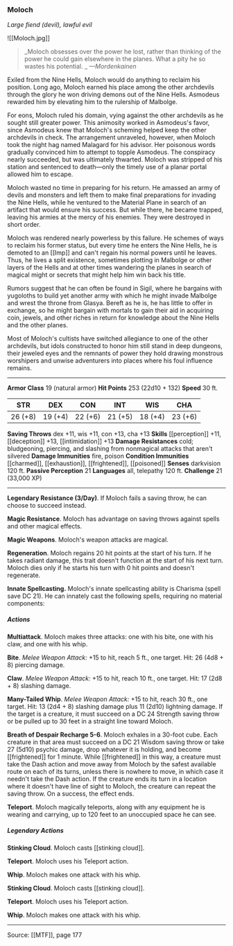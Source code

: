 ### Moloch
_Large fiend (devil), lawful evil_

![[Moloch.jpg]]

> _Moloch obsesses over the power he lost, rather than thinking of the power he could gain elsewhere in the planes. What a pity he so wastes his potential.
_
> _—Mordenkainen_

Exiled from the Nine Hells, Moloch would do anything to reclaim his position. Long ago, Moloch earned his place among the other archdevils through the glory he won driving demons out of the Nine Hells. Asmodeus rewarded him by elevating him to the rulership of Malbolge.

For eons, Moloch ruled his domain, vying against the other archdevils as he sought still greater power. This animosity worked in Asmodeus's favor, since Asmodeus knew that Moloch's scheming helped keep the other archdevils in check. The arrangement unraveled, however, when Moloch took the night hag named Malagard for his advisor. Her poisonous words gradually convinced him to attempt to topple Asmodeus. The conspiracy nearly succeeded, but was ultimately thwarted. Moloch was stripped of his station and sentenced to death—only the timely use of a planar portal allowed him to escape.

Moloch wasted no time in preparing for his return. He amassed an army of devils and monsters and left them to make final preparations for invading the Nine Hells, while he ventured to the Material Plane in search of an artifact that would ensure his success. But while there, he became trapped, leaving his armies at the mercy of his enemies. They were destroyed in short order.

Moloch was rendered nearly powerless by this failure. He schemes of ways to reclaim his former status, but every time he enters the Nine Hells, he is demoted to an [[Imp]] and can't regain his normal powers until he leaves. Thus, he lives a split existence, sometimes plotting in Malbolge or other layers of the Hells and at other times wandering the planes in search of magical might or secrets that might help him win back his title.

Rumors suggest that he can often be found in Sigil, where he bargains with yugoloths to build yet another army with which he might invade Malbolge and wrest the throne from Glasya. Bereft as he is, he has little to offer in exchange, so he might bargain with mortals to gain their aid in acquiring coin, jewels, and other riches in return for knowledge about the Nine Hells and the other planes.

Most of Moloch's cultists have switched allegiance to one of the other archdevils, but idols constructed to honor him still stand in deep dungeons, their jeweled eyes and the remnants of power they hold drawing monstrous worshipers and unwise adventurers into places where his foul influence remains.



---

**Armor Class** 19 (natural armor)
**Hit Points** 253 (22d10 + 132)
**Speed** 30 ft.

| STR     | DEX     | CON     | INT     | WIS     | CHA     |
|---------|---------|---------|---------|---------|---------|
| 26 (+8) | 19 (+4) | 22 (+6) | 21 (+5) | 18 (+4) | 23 (+6) |

**Saving Throws** dex +11, wis +11, con +13, cha +13
**Skills** [[perception]] +11, [[deception]] +13, [[intimidation]] +13
**Damage Resistances** cold; bludgeoning, piercing, and slashing from nonmagical attacks that aren't silvered
**Damage Immunities** fire, poison
**Condition Immunities** [[charmed]], [[exhaustion]], [[frightened]], [[poisoned]]
**Senses** darkvision 120 ft.
**Passive Perception** 21
**Languages** all, telepathy 120 ft.
**Challenge** 21 (33,000 XP)

---

**Legendary Resistance (3/Day)**. If Moloch fails a saving throw, he can choose to succeed instead.

**Magic Resistance**. Moloch has advantage on saving throws against spells and other magical effects.

**Magic Weapons**. Moloch's weapon attacks are magical.

**Regeneration**. Moloch regains 20 hit points at the start of his turn. If he takes radiant damage, this trait doesn't function at the start of his next turn. Moloch dies only if he starts his turn with 0 hit points and doesn't regenerate.

**Innate Spellcasting.** Moloch's innate spellcasting ability is Charisma (spell save DC 21). He can innately cast the following spells, requiring no material components:

##### Actions
**Multiattack**. Moloch makes three attacks: one with his bite, one with his claw, and one with his whip.

**Bite**. _Melee Weapon Attack:_ +15 to hit, reach 5 ft., one target. Hit: 26 (4d8 + 8) piercing damage.

**Claw**. _Melee Weapon Attack:_ +15 to hit, reach 10 ft., one target. Hit: 17 (2d8 + 8) slashing damage.

**Many-Tailed Whip**. _Melee Weapon Attack:_ +15 to hit, reach 30 ft., one target. Hit: 13 (2d4 + 8) slashing damage plus 11 (2d10) lightning damage. If the target is a creature, it must succeed on a DC 24 Strength saving throw or be pulled up to 30 feet in a straight line toward Moloch.

**Breath of Despair Recharge 5-6**. Moloch exhales in a 30-foot cube. Each creature in that area must succeed on a DC 21 Wisdom saving throw or take 27 (5d10) psychic damage, drop whatever it is holding, and become [[frightened]] for 1 minute. While [[frightened]] in this way, a creature must take the Dash action and move away from Moloch by the safest available route on each of its turns, unless there is nowhere to move, in which case it needn't take the Dash action. If the creature ends its turn in a location where it doesn't have line of sight to Moloch, the creature can repeat the saving throw. On a success, the effect ends.

**Teleport**. Moloch magically teleports, along with any equipment he is wearing and carrying, up to 120 feet to an unoccupied space he can see.

##### Legendary Actions
**Stinking Cloud**. Moloch casts [[stinking cloud]].

**Teleport**. Moloch uses his Teleport action.

**Whip**. Moloch makes one attack with his whip.

**Stinking Cloud**. Moloch casts [[stinking cloud]].

**Teleport**. Moloch uses his Teleport action.

**Whip**. Moloch makes one attack with his whip.


---

Source: [[MTF]], page 177